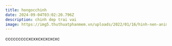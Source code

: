 ```yaml
---
title: hongocchinh
date: 2024-09-04T03:02:20.796Z
description: chinh dep trai vai
image: https://img5.thuthuatphanmem.vn/uploads/2022/01/16/hinh-nen-anime-hoa-anh-dao-4k_033750260.jpg
---
```

cccccccccxcxxcxcxcxcxc